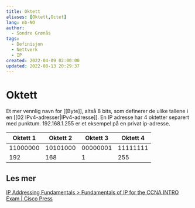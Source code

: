 ```yaml
---
title: Oktett
aliases: [Oktett,Octet]
lang: nb-NO
author:
  - Sondre Grønås
tags:
  - Definisjon
  - Nettverk
  - IP
created: 2022-04-09 02:00:00
updated: 2022-08-13 20:29:37
---
```

# Oktett
Et mer vennlig navn for [[Byte]], altså 8 bits, som definerer de ulike tallene i en [[02 IPv4-adresser|IPv4-adresse]]. En IP adresse har 4 oktetter separert med punktum. $192.168.1.255$ er et eksempel på en privat ip-adresse.

| Oktett 1 | Oktett 2 | Oktett 3 | Oktett 4 |
| -- | -- | -- | -- |
|$11000000$ | $10101000$ | $00000001$ | $11111111$ |
| $192$ | $168$ | $1$ | $255$ |

## Les mer
[IP Addressing Fundamentals > Fundamentals of IP for the CCNA INTRO Exam | Cisco Press](https://www.ciscopress.com/articles/article.asp?p=101151&seqNum=3#:~:text=Each%20of%20the%20decimal%20numbers,is%201%2C%20and%20so%20on.)
